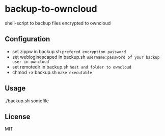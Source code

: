 # backup-to-owncloud
shell-script to backup files encrypted to owncloud

Configuration
-----
* set zippw in backup.sh `prefered encryption password`
* set webloginescaped in backup.sh `username:password of your backup user in owncloud`
* set remotedir in backup.sh `host and folder to owncloud`
* chmod +x backup.sh `make executable`

Usage
-----
./backup.sh somefile

License
-----
MIT
